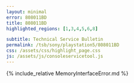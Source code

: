 ```yaml
---
layout: minimal
error: 808011BD
title: 808011BD
highlighted_regions: [1,3,4,5,6,8]

subtitle: Technical Service Bulletin
permalink: /tsb/sony/playstation5/808011BD
css: /assets/css/highlight_page.css
js: /assets/js/consoleservicetool.js
---
```


{% include_relative MemoryInterfaceError.md %}
